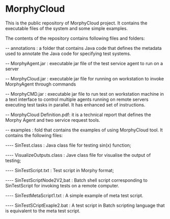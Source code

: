 # MorphyCloud

This is the public repository of MorphyCloud project. It contains the executable files of the system and some simple examples. 

The contents of the repository contains following files and folders:

-- annotations : a folder that contains Java code that defines the metadata used to annotate the Java code for specifying test systems. 

-- MorphyAgent.jar : executable jar file of the test service agent to run on a server

-- MorphyCloud.jar : executable jar file for running on workstation to invoke MorphyAgent through commands

-- MorphyCMD.jar : executable jar file to run test on workstation machine in a text interface to control multiple agents running on remote servers executing test tasks in parallel. It has enhanced set of instructions. 

-- MorphyCloud Definition.pdf: it is a technical report that defines the Morphy Agent and two service request tools. 

-- examples : fold that contains the examples of using MorphyCloud tool. It contains the following files: 

---- SinTest.class : Java class file for testing sin(x) function;

---- VisualizeOutputs.class : Jave class file for visualise the output of testing;

---- SinTestScript.txt : Test script in Morphy format;

---- SinTestScriptNode2V2,bat : Batch shell script corresponding to SinTestScript for invoking tests on a remote computer. 

---- SinTestMetaScript1.txt : A simple example of meta test script. 

---- SinTestSCriptExaple2.bat : A test script in Batch scripting language that is equivalent to the meta test script. 
